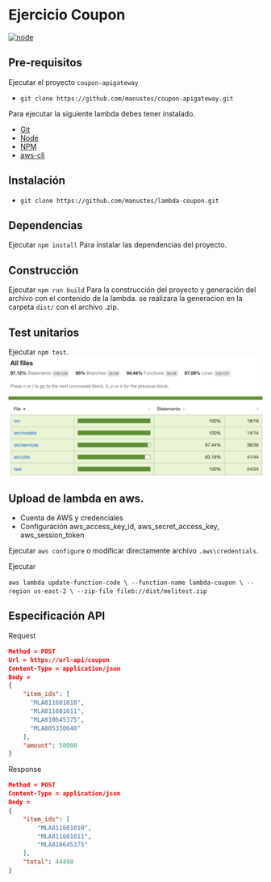 # Ejercicio Coupon

[![node](https://img.shields.io/badge/node-v12.X-yellow.svg)](https://nodejs.org)

## Pre-requisitos

Ejecutar el proyecto `coupon-apigateway`

- `git clone https://github.com/manustes/coupon-apigateway.git`

Para ejecutar la siguiente lambda debes tener instalado.

- [Git](http://git-scm.com/)
- [Node](https://nodejs.org)
- [NPM](https://www.npmjs.com/)
- [aws-cli](https://aws.amazon.com/es/cli/)

## Instalación

- `git clone https://github.com/manustes/lambda-coupon.git`

## Dependencias

Ejecutar `npm install` Para instalar las dependencias del proyecto.

## Construcción

Ejecutar `npm run build` Para la construcción del proyecto y generación del archivo con el contenido de la lambda. se realizara la generacion en la carpeta `dist/` con el archivo .zip.

## Test unitarios

Ejecutar `npm test`.
![test unit OK](https://raw.githubusercontent.com/manustes/lambda-coupon/master/assets/testunit.png)

## Upload de lambda en aws.

- Cuenta de AWS y credenciales
- Configuración aws_access_key_id, aws_secret_access_key, aws_session_token

Ejecutar `aws configure` o modificar directamente archivo `.aws\credentials`.

Ejecutar 

`aws lambda update-function-code \
--function-name lambda-coupon \
--region us-east-2 \
--zip-file fileb://dist/melitest.zip`

## Especificación API 

Request

```json
Method = POST
Url = https://url-api/coupon
Content-Type = application/json
Body = 
{
    "item_ids": [
      "MLA811601010",
      "MLA811601011",
      "MLA810645375",
      "MLA805330648"
    ],
    "amount": 50000
}
```

Response

```json
Method = POST
Content-Type = application/json
Body = 
{
    "item_ids": [
        "MLA811601010",
        "MLA811601011",
        "MLA810645375"
    ],
    "total": 44498
}

```